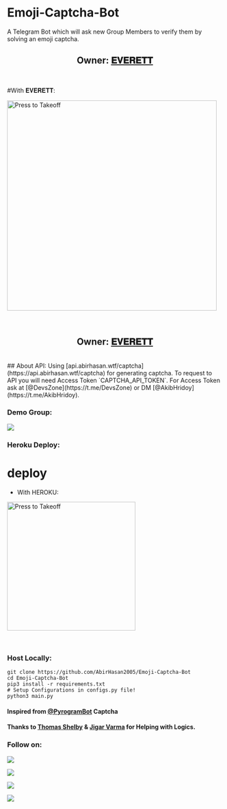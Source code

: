 # Emoji-Captcha-Bot
A Telegram Bot which will ask new Group Members to verify them by solving an emoji captcha.
<h2 align="center"><b>Owner: <a href="https://t.me/YOUR_DEVIL_DAD">𝐄𝐕𝐄𝐑𝐄𝐓𝐓</a></b></h2>

<br>

#With 𝐄𝐕𝐄𝐑𝐄𝐓𝐓:

<p align="center">

   <a href = "https://github.com/kkverma25/Instagram-Bot"><img src="https://telegra.ph/file/f6dd497221ff913d3b3d2.png" alt="Press to Takeoff" width="490px"></a>

</p>

<br>

<h2 align="center"><b>Owner: <a href="https://t.me/YOUR_DEVIL_DAD">𝐄𝐕𝐄𝐑𝐄𝐓𝐓</a></b></h2>

<br>
## About API:
Using [api.abirhasan.wtf/captcha](https://api.abirhasan.wtf/captcha) for generating captcha. To request to API you will need Access Token `CAPTCHA_API_TOKEN`. For Access Token ask at [@DevsZone](https://t.me/DevsZone) or DM [@AkibHridoy](https://t.me/AkibHridoy).

### Demo Group:
<a href="https://t.me/DevsZone"><img src="https://img.shields.io/badge/Telegram-Group-blue.svg?logo=telegram"></a>

### Heroku Deploy:
# deploy 

* With HEROKU:

<p align="center">

   <a href = "https://heroku.com/deploy?template=https://github.com/kkverma25/Emoji-Captcha-Bot"><img src="https://telegra.ph/file/e4a131a8f6b1a779b0646.png" alt="Press to Takeoff" width="300px"></a>

</p>

<br>

### Host Locally:
```shell
git clone https://github.com/AbirHasan2005/Emoji-Captcha-Bot
cd Emoji-Captcha-Bot
pip3 install -r requirements.txt
# Setup Configurations in configs.py file!
python3 main.py
```

#### Inspired from [@PyrogramBot](https://t.me/PyrogramBot) Captcha

#### Thanks to [Thomas Shelby](https://github.com/th0m45s5helby) & [Jigar Varma](https://github.com/Jigarvarma2005) for Helping with Logics.

### Follow on:
<p align="left">
<a href="https://github.com/AbirHasan2005"><img src="https://img.shields.io/badge/GitHub-Follow%20on%20GitHub-inactive.svg?logo=github"></a>
</p>
<p align="left">
<a href="https://twitter.com/AbirHasan2005"><img src="https://img.shields.io/badge/Twitter-Follow%20on%20Twitter-informational.svg?logo=twitter"></a>
</p>
<p align="left">
<a href="https://facebook.com/AbirHasan2005"><img src="https://img.shields.io/badge/Facebook-Follow%20on%20Facebook-blue.svg?logo=facebook"></a>
</p>
<p align="left">
<a href="https://instagram.com/AbirHasan2005"><img src="https://img.shields.io/badge/Instagram-Follow%20on%20Instagram-important.svg?logo=instagram"></a>
</p>
